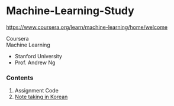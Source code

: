 # Machine-Learning-Study
  
https://www.coursera.org/learn/machine-learning/home/welcome  
  
Coursera  
Machine Learning
-  Stanford University
-  Prof. Andrew Ng

### Contents
1. Assignment Code
2. [Note taking in Korean](https://github.com/elzino/Machine-Learning-Study/tree/master/note%20taking)
